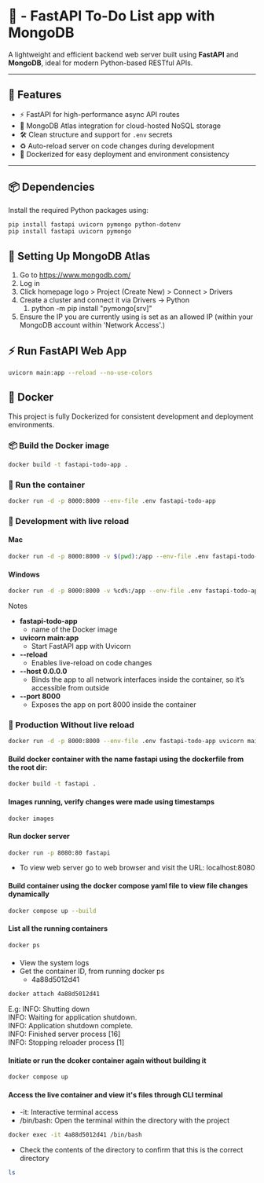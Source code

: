 # 🧠 - FastAPI To-Do List app with MongoDB


A lightweight and efficient backend web server built using **FastAPI** and **MongoDB**, ideal for modern Python-based RESTful APIs.

---

## 🚀 Features

- ⚡    FastAPI for high-performance async API routes  
- 🍃    MongoDB Atlas integration for cloud-hosted NoSQL storage  
- 🛠️    Clean structure and support for `.env` secrets  
- ♻    Auto-reload server on code changes during development
- 🐳    Dockerized for easy deployment and environment consistency

---

## 📦 Dependencies

Install the required Python packages using:

```bash
pip install fastapi uvicorn pymongo python-dotenv
pip install fastapi uvicorn pymongo
```


## 🍃 Setting Up MongoDB Atlas

1. Go to https://www.mongodb.com/
2. Log in
3. Click homepage logo > Project (Create New) > Connect > Drivers
4. Create a cluster and connect it via Drivers → Python 
   1. python -m pip install "pymongo[srv]"
5. Ensure the IP you are currently using is set as an allowed IP (within your MongoDB account within 'Network Access'.)


## ⚡ Run FastAPI Web App

```bash
uvicorn main:app --reload --no-use-colors
```


## 🐳 Docker

This project is fully Dockerized for consistent development and deployment environments.

### 📦 Build the Docker image

```bash
docker build -t fastapi-todo-app .
```

### 🚀 Run the container

```bash
docker run -d -p 8000:8000 --env-file .env fastapi-todo-app
```

### 🔁 Development with live reload

#### Mac 
```bash
docker run -d -p 8000:8000 -v $(pwd):/app --env-file .env fastapi-todo-app uvicorn main:app --reload --host 0.0.0.0 --port 8000
```
#### Windows 
```bash
docker run -d -p 8000:8000 -v %cd%:/app --env-file .env fastapi-todo-app uvicorn main:app --reload --host 0.0.0.0 --port 8000
```

Notes
 - **fastapi-todo-app** 
   - name of the Docker image
 - **uvicorn main:app** 
   - Start FastAPI app with Uvicorn
 - **--reload** 
   - Enables live-reload on code changes
 - **--host 0.0.0.0** 
   - Binds the app to all network interfaces inside the container, so it’s accessible from outside
 - **--port 8000** 
   - Exposes the app on port 8000 inside the container

### 🚀 Production Without live reload

```bash
docker run -d -p 8000:8000 --env-file .env fastapi-todo-app uvicorn main:app --host 0.0.0.0 --port 8000
```

#### Build docker container with the name fastapi using the dockerfile from the root dir:
```bash
docker build -t fastapi .
```

#### Images running, verify changes were made using timestamps 
```bash
docker images
```

#### Run docker server
```bash
docker run -p 8080:80 fastapi
```
- To view web server go to web browser and visit the URL: localhost:8080

#### Build container using the docker compose yaml file to view file changes dynamically
```bash
docker compose up --build 
```

#### List all the running containers
```bash
docker ps
```

####
- View the system logs
- Get the container ID, from running docker ps
  - 4a88d5012d41
```bash
docker attach 4a88d5012d41
```
E.g:
INFO:     Shutting down <br>
INFO:     Waiting for application shutdown. <br>
INFO:     Application shutdown complete. <br>
INFO:     Finished server process [16] <br>
INFO:     Stopping reloader process [1]

#### Initiate or run the dcoker container again without building it
```bash
docker compose up
```

#### Access the live container and view it's files through CLI terminal
- -it: Interactive terminal access
- /bin/bash: Open the terminal within the directory with the project
```bash
docker exec -it 4a88d5012d41 /bin/bash
```
- Check the contents of the directory to confirm that this is the correct directory
```bash
ls
```
